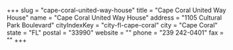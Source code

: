 +++
slug = "cape-coral-united-way-house"
title = "Cape Coral United Way House"
name = "Cape Coral United Way House"
address = "1105 Cultural Park Boulevard"
cityIndexKey = "city-fl-cape-coral"
city = "Cape Coral"
state = "FL"
postal = "33990"
website = ""
phone = "239 242-0401"
fax = ""
+++

